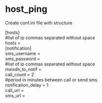# host_ping
Create conf.ini file with structure

[hosts]<br />
#list of ip commas separated without space<br />
hosts = <br />
[notification]<br />
sms_username = <br />
sms_password = <br />
#list of ip commas separated without space<br />
msisdn_to_notif = <br />
call_count = 2<br />
#period in minutes between call or send sms<br />
notification_delay = 1<br />
call_url = <br />
sms_url =<br />
